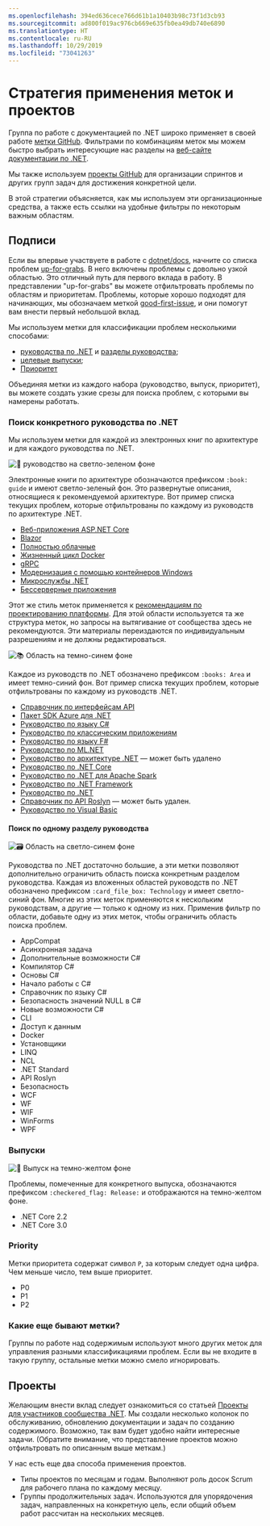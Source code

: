```yaml
---
ms.openlocfilehash: 394ed636cece766d61b1a10403b98c73f1d3cb93
ms.sourcegitcommit: ad800f019ac976cb669e635fb0ea49db740e6890
ms.translationtype: HT
ms.contentlocale: ru-RU
ms.lasthandoff: 10/29/2019
ms.locfileid: "73041263"
---
```

# <a name="labels-and-projects-roadmap"></a>Стратегия применения меток и проектов

Группа по работе с документацией по .NET широко применяет в своей работе [метки GitHub](https://github.com/dotnet/docs/labels). Фильтрами по комбинациям меток мы можем быстро выбрать интересующие нас разделы на [веб-сайте документации по .NET](https://docs.microsoft.com/dotnet). 

Мы также используем [проекты GitHub](https://github.com/dotnet/docs/projects) для организации спринтов и других групп задач для достижения конкретной цели.

В этой стратегии объясняется, как мы используем эти организационные средства, а также есть ссылки на удобные фильтры по некоторым важным областям.

## <a name="labels"></a>Подписи

Если вы впервые участвуете в работе c [dotnet/docs](https://github.com/dotnet/docs), начните со списка проблем [up-for-grabs](https://github.com/dotnet/docs/labels/up-for-grabs). В него включены проблемы с довольно узкой областью. Это отличный путь для первого вклада в работу. В представлении "up-for-grabs" вы можете отфильтровать проблемы по областям и приоритетам. Проблемы, которые хорошо подходят для начинающих, мы обозначаем меткой [good-first-issue](https://github.com/dotnet/docs/labels/good-first-issue), и они помогут вам внести первый небольшой вклад.

Мы используем метки для классификации проблем несколькими способами:

- [руководства по .NET](#find-a-single-net-guide) и [разделы руководства](#search-one-section-of-a-guide);
- [целевые выпуски](#releases);
- [Приоритет](#priority)

Объединяя метки из каждого набора (руководство, выпуск, приоритет), вы можете создать узкие срезы для поиска проблем, с которыми вы намерены работать.

### <a name="find-a-single-net-guide"></a>Поиск конкретного руководства по .NET

Мы используем метки для каждой из электронных книг по архитектуре и для каждого руководства по .NET. 

![:book: руководство на светло-зеленом фоне](./images/guide.png "Префикс для меток руководств по архитектуре")

Электронные книги по архитектуре обозначаются префиксом `:book: guide` и имеют светло-зеленый фон. Это развернутые описания, относящиеся к рекомендуемой архитектуре. Вот пример списка текущих проблем, которые отфильтрованы по каждому из руководств по архитектуре .NET.

- [Веб-приложения ASP.NET Core](https://github.com/dotnet/docs/labels/%3Abook%3A%20guide%20-%20ASP.NET%20Core%20web%20apps)
- [Blazor](https://github.com/dotnet/docs/labels/%3Abook%3A%20guide%20-%20Blazor)
- [Полностью облачные](https://github.com/dotnet/docs/labels/%3Abook%3A%20guide%20-%20Cloud%20Native)
- [Жизненный цикл Docker](https://github.com/dotnet/docs/labels/%3Abook%3A%20guide%20-%20Docker%20lifecycle)
- [gRPC](https://github.com/dotnet/docs/labels/%3Abook%3A%20guide%20-%20gRPC)
- [Модернизация с помощью контейнеров Windows](https://github.com/dotnet/docs/labels/%3Abook%3A%20guide%20-%20Modernizing%20w%2F%20Windows%20containers)
- [Микрослужбы .NET](https://github.com/dotnet/docs/labels/%3Abook%3A%20guide%20-%20.NET%20Microservices)
- [Бессерверные приложения](https://github.com/dotnet/docs/labels/%3Abook%3A%20guide%20-%20Serverless%20apps)

Этот же стиль меток применяется к [рекомендациям по проектированию платформы](https://github.com/dotnet/docs/labels/%3Abook%3A%20guide%20-%20Framework%20Design%20Guidelines). Для этой области используется та же структура меток, но запросы на вытягивание от сообщества здесь не рекомендуются. Эти материалы переиздаются по индивидуальным разрешениям и не должны редактироваться.

![:books: Область на темно-синем фоне](./images/area.png "Префикс для меток области руководства по .NET")

Каждое из руководств по .NET обозначено префиксом `:books: Area` и имеет темно-синий фон. Вот пример списка текущих проблем, которые отфильтрованы по каждому из руководств .NET.

- [Справочник по интерфейсам API](https://github.com/dotnet/docs/labels/%3Abooks%3A%20Area%20-%20API%20Reference)
- [Пакет SDK Azure для .NET](https://github.com/dotnet/docs/labels/%3Abooks%3A%20Area%20-%20Azure%20.NET%20SDk)
- [Руководство по языку C#](https://github.com/dotnet/docs/labels/%3Abooks%3A%20Area%20-%20C%23%20Guide)
- [Руководство по классическим приложениям](https://github.com/dotnet/docs/labels/%3Abooks%3A%20Area%20-%20Desktop%20Guide)
- [Руководство по языку F#](https://github.com/dotnet/docs/labels/%3Abooks%3A%20Area%20-%20F%23%20Guide)
- [Руководство по ML.NET](https://github.com/dotnet/docs/labels/%3Abooks%3A%20Area%20-%20ML.NET%20Guide)
- [Руководство по архитектуре .NET](https://github.com/dotnet/docs/labels/%3Abooks%3A%20Area%20-%20.NET%20Architecture%20Guide) — может быть удалено
- [Руководство по .NET Core](https://github.com/dotnet/docs/labels/%3Abooks%3A%20Area%20-%20.NET%20Core%20Guide)
- [Руководство по .NET для Apache Spark](https://github.com/dotnet/docs/labels/%3Abooks%3A%20Area%20-%20.NET%20for%20Apache%20Spark%20Guide)
- [Руководство по .NET Framework](https://github.com/dotnet/docs/labels/%3Abooks%3A%20Area%20-%20.NET%20Framework%20Guide)
- [Руководство по .NET](https://github.com/dotnet/docs/labels/%3Abooks%3A%20Area%20-%20.NET%20Guide)
- [Справочник по API Roslyn](https://github.com/dotnet/docs/labels/%3Abooks%3A%20Area%20-%20Roslyn%20API%20Reference) — может быть удален.
- [Руководство по Visual Basic](https://github.com/dotnet/docs/labels/%3Abooks%3A%20Area%20-%20Visual%20Basic%20Guide)

#### <a name="search-one-section-of-a-guide"></a>Поиск по одному разделу руководства

![:card_file_box: Область на светло-синем фоне](./images/technology.png "Префикс для меток вложенных областей руководства по .NET")

Руководства по .NET достаточно большие, а эти метки позволяют дополнительно ограничить область поиска конкретным разделом руководства. Каждая из вложенных областей руководств по .NET обозначено префиксом `:card_file_box: Technology` и имеет светло-синий фон. Многие из этих меток применяются к нескольким руководствам, а другие — только к одному из них. Применив фильтр по области, добавьте одну из этих меток, чтобы ограничить область поиска проблем.

- AppCompat
- Асинхронная задача
- Дополнительные возможности C#
- Компилятор C#
- Основы C#
- Начало работы с C#
- Справочник по языку C#
- Безопасность значений NULL в C#
- Новые возможности C#
- CLI
- Доступ к данным
- Docker
- Установщики
- LINQ
- NCL
- .NET Standard
- API Roslyn
- Безопасность
- WCF
- WF
- WIF
- WinForms
- WPF

### <a name="releases"></a>Выпуски

![:checkered_flag: Выпуск на темно-желтом фоне](./images/release.png "Префикс для меток выпуска")

Проблемы, помеченные для конкретного выпуска, обозначаются префиксом `:checkered_flag: Release:` и отображаются на темно-желтом фоне. 

- .NET Core 2.2
- .NET Core 3.0

### <a name="priority"></a>Priority

Метки приоритета содержат символ `P`, за которым следует одна цифра. Чем меньше число, тем выше приоритет.

- P0
- P1
- P2

### <a name="what-about-the-other-labels"></a>Какие еще бывают метки?

Группы по работе над содержимым используют много других меток для управления разными классификациями проблем. Если вы не входите в такую группу, остальные метки можно смело игнорировать.

## <a name="projects"></a>Проекты

Желающим внести вклад следует ознакомиться со статьей [Проекты для участников сообщества .NET](https://github.com/dotnet/docs/projects/35). Мы создали несколько колонок по обслуживанию, обновлению документации и задач по созданию содержимого. Возможно, так вам будет удобно найти интересные задачи. (Обратите внимание, что представление проектов можно отфильтровать по описанным выше меткам.) 

У нас есть еще два способа применения проектов.

- Типы проектов по месяцам и годам. Выполняют роль досок Scrum для рабочего плана по каждому месяцу.
- Группы продолжительных задач. Используются для упорядочения задач, направленных на конкретную цель, если общий объем работ рассчитан на нескольких месяцев.
